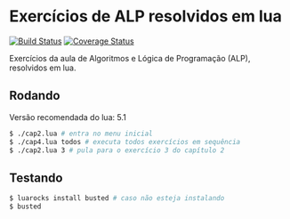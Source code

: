 # Exercícios de ALP resolvidos em lua

[![Build Status](https://travis-ci.com/yangm97/alp.svg?branch=master)](https://travis-ci.com/yangm97/alp)
[![Coverage Status](https://coveralls.io/repos/github/yangm97/alp/badge.svg?branch=master)](https://coveralls.io/github/yangm97/alp?branch=master)

Exercícios da aula de Algoritmos e Lógica de Programação (ALP), resolvidos em lua.

## Rodando

Versão recomendada do lua: 5.1

```bash
$ ./cap2.lua # entra no menu inicial
$ ./cap4.lua todos # executa todos exercícios em sequência
$ ./cap2.lua 3 # pula para o exercício 3 do capítulo 2
```

## Testando

```bash
$ luarocks install busted # caso não esteja instalando
$ busted
```
